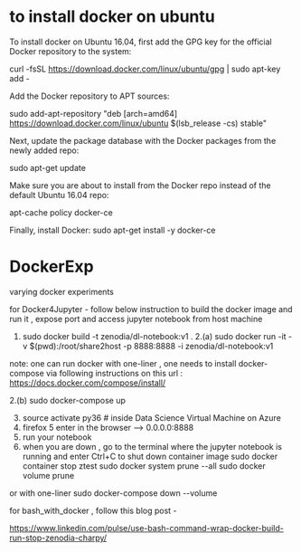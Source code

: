 # to install docker on ubuntu 

To install docker on Ubuntu 16.04, first add the GPG key for the official Docker repository to the system:

curl -fsSL https://download.docker.com/linux/ubuntu/gpg | sudo apt-key add -

Add the Docker repository to APT sources:

sudo add-apt-repository "deb [arch=amd64] https://download.docker.com/linux/ubuntu $(lsb_release -cs) stable"

Next, update the package database with the Docker packages from the newly added repo:

sudo apt-get update

Make sure you are about to install from the Docker repo instead of the default Ubuntu 16.04 repo:

apt-cache policy docker-ce

Finally, install Docker:
sudo apt-get install -y docker-ce

# DockerExp
varying docker experiments

for Docker4Jupyter - follow below instruction to build the docker image and run it , expose port and access jupyter notebook from host machine 


1. sudo docker build -t zenodia/dl-notebook:v1 .
2.(a) sudo docker run -it -v $(pwd):/root/share2host -p 8888:8888 -i zenodia/dl-notebook:v1 

note: one can run docker with one-liner ,
one needs to install docker-compose via following instructions on this url : https://docs.docker.com/compose/install/

2.(b) sudo docker-compose up 

3. source activate py36 # inside Data Science Virtual Machine on Azure 
4. firefox 
5 enter in the browser --> 0.0.0.0:8888 
6. run your notebook 
7. when you are down , go to the terminal where the jupyter notebook is running and enter Ctrl+C to shut down container image
sudo docker container stop ztest
sudo docker system prune --all
sudo docker volume prune 

or with one-liner 
sudo docker-compose down --volume 


for bash_with_docker , follow this blog post -


https://www.linkedin.com/pulse/use-bash-command-wrap-docker-build-run-stop-zenodia-charpy/


